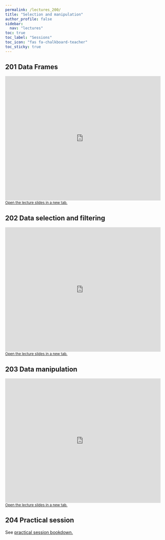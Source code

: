 ```yaml
---
permalink: /lectures_200/
title: "Selection and manipulation"
author_profile: false
sidebar:
  nav: "lectures"
toc: true
toc_label: "Sessions"
toc_icon: "fas fa-chalkboard-teacher"
toc_sticky: true
---
```



## 201 Data Frames

<div style="position: relative; width: 500px; height: 400px;">
<iframe src="https://sdesabbata.github.io/granolarr/lectures/html/201_L_DataFrames.html" title="201_L_DataFrames" frameborder="0" style="width: 1000px; height: 800px; -webkit-transform: scale(0.5) translate(-500px,-400px);-moz-transform: scale(0.5) translate(-500px,-400px); "></iframe>
</div>

<small>
<a href="https://sdesabbata.github.io/granolarr/lectures/html/201_L_DataFrames" target="_blank">Open the lecture slides in a new tab.</a>
</small>

## 202 Data selection and filtering

<div style="position: relative; width: 500px; height: 400px;">
<iframe src="https://sdesabbata.github.io/granolarr/lectures/html/202_L_SelectionFiltering.html" title="202_L_SelectionFiltering" frameborder="0" style="width: 1000px; height: 800px; -webkit-transform: scale(0.5) translate(-500px,-400px);-moz-transform: scale(0.5) translate(-500px,-400px); "></iframe>
</div>

<small>
<a href="https://sdesabbata.github.io/granolarr/lectures/html/202_L_SelectionFiltering" target="_blank">Open the lecture slides in a new tab.</a>
</small>

## 203 Data manipulation

<div style="position: relative; width: 500px; height: 400px;">
<iframe src="https://sdesabbata.github.io/granolarr/lectures/html/203_L_DataManipulation.html" title="203_L_DataManipulation" frameborder="0" style="width: 1000px; height: 800px; -webkit-transform: scale(0.5) translate(-500px,-400px);-moz-transform: scale(0.5) translate(-500px,-400px); "></iframe>
</div>

<small>
<a href="https://sdesabbata.github.io/granolarr/lectures/html/203_L_DataManipulation" target="_blank">Open the lecture slides in a new tab.</a>
</small>

## 204 Practical session

See <a href="https://sdesabbata.github.io/granolarr/practicals/bookdown/data-wrangling-pt-1" target="_blank">practical session bookdown.</a>